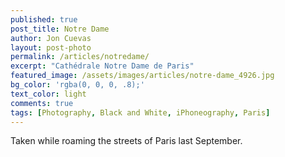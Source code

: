 ```yaml
---
published: true
post_title: Notre Dame
author: Jon Cuevas
layout: post-photo
permalink: /articles/notredame/
excerpt: "Cathédrale Notre Dame de Paris"
featured_image: /assets/images/articles/notre-dame_4926.jpg
bg_color: 'rgba(0, 0, 0, .8);'
text_color: light
comments: true
tags: [Photography, Black and White, iPhoneography, Paris]
---
```


Taken while roaming the streets of Paris last September. 